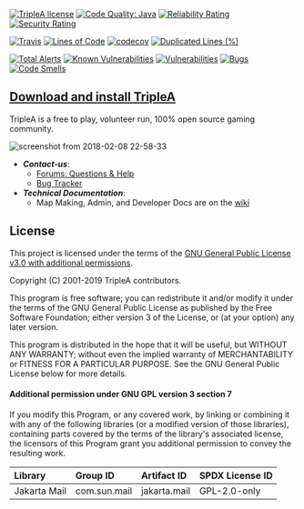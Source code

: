 [![TripleA license](https://img.shields.io/github/license/triplea-game/triplea.svg?style=flat-square)](https://github.com/triplea-game/triplea/blob/master/LICENSE)
[![Code Quality: Java](https://img.shields.io/lgtm/grade/java/g/triplea-game/triplea.svg?logo=lgtm&logoWidth=18&style=flat-square)](https://lgtm.com/projects/g/triplea-game/triplea/context:java)
[![Reliability Rating](https://sonarcloud.io/api/project_badges/measure?project=triplea-game-sonar&metric=reliability_rating)](https://sonarcloud.io/dashboard?id=triplea-game-sonar)
[![Security Rating](https://sonarcloud.io/api/project_badges/measure?project=triplea-game-sonar&metric=security_rating)](https://sonarcloud.io/dashboard?id=triplea-game-sonar)

[![Travis](https://img.shields.io/travis/triplea-game/triplea.svg?style=flat-square)](https://travis-ci.org/triplea-game/triplea)
[![Lines of Code](https://sonarcloud.io/api/project_badges/measure?project=triplea-game-sonar&metric=ncloc)](https://sonarcloud.io/dashboard?id=triplea-game-sonar)
[![codecov](https://img.shields.io/codecov/c/github/triplea-game/triplea/master.svg?style=flat-square)](https://codecov.io/gh/triplea-game/triplea)
[![Duplicated Lines (%)](https://sonarcloud.io/api/project_badges/measure?project=triplea-game-sonar&metric=duplicated_lines_density)](https://sonarcloud.io/dashboard?id=triplea-game-sonar)

[![Total Alerts](https://img.shields.io/lgtm/alerts/g/triplea-game/triplea.svg?logo=lgtm&logoWidth=18&style=flat-square)](https://lgtm.com/projects/g/triplea-game/triplea/alerts)
[![Known Vulnerabilities](https://snyk.io/test/github/triplea-game/triplea/badge.svg?targetFile=build.gradle)](https://snyk.io/test/github/triplea-game/triplea?targetFile=build.gradle)
[![Vulnerabilities](https://sonarcloud.io/api/project_badges/measure?project=triplea-game-sonar&metric=vulnerabilities)](https://sonarcloud.io/dashboard?id=triplea-game-sonar)
[![Bugs](https://sonarcloud.io/api/project_badges/measure?project=triplea-game-sonar&metric=bugs)](https://sonarcloud.io/dashboard?id=triplea-game-sonar)
[![Code Smells](https://sonarcloud.io/api/project_badges/measure?project=triplea-game-sonar&metric=code_smells)](https://sonarcloud.io/dashboard?id=triplea-game-sonar)



## [Download and install TripleA](http://triplea-game.org/download/)
TripleA is a free to play, volunteer run, 100% open source gaming community.

![screenshot from 2018-02-08 22-58-33](https://user-images.githubusercontent.com/12397753/36015523-a4e28a24-0d23-11e8-84c0-c4bd0ee19ce0.png)

- ***Contact-us***: 
  - [Forums: Questions & Help](https://forums.triplea-game.org/category/10/help-questions)
  - [Bug Tracker](https://github.com/triplea-game/triplea/issues/new)
- ***Technical Documentation***: 
  - Map Making, Admin, and Developer Docs are on the [wiki](https://github.com/triplea-game/triplea/wiki)

## License

This project is licensed under the terms of the 
[GNU General Public License v3.0 with additional permissions](/LICENSE).

Copyright (C) 2001-2019 TripleA contributors.

This program is free software; you can redistribute it and/or modify it under the terms
of the GNU General Public License as published by the Free Software Foundation; either
version 3 of the License, or (at your option) any later version.

This program is distributed in the hope that it will be useful, but WITHOUT ANY WARRANTY;
without even the implied warranty of MERCHANTABILITY or FITNESS FOR A PARTICULAR PURPOSE.
See the GNU General Public License below for more details.


#### Additional permission under GNU GPL version 3 section 7

If you modify this Program, or any covered work, by linking or combining it with any
of the following libraries (or a modified version of those libraries), containing 
parts covered by the terms of the library's associated license, the licensors of 
this Program grant you additional permission to convey the resulting work.

Library | Group ID | Artifact ID | SPDX License ID
:-- | :-- | :-- | :--
Jakarta Mail | com.sun.mail | jakarta.mail | GPL-2.0-only
